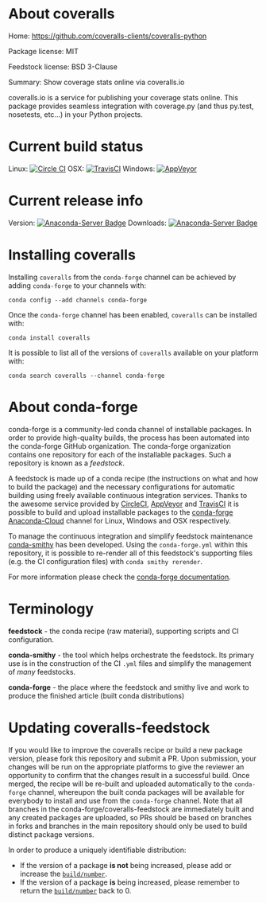 About coveralls
===============

Home: https://github.com/coveralls-clients/coveralls-python

Package license: MIT

Feedstock license: BSD 3-Clause

Summary: Show coverage stats online via coveralls.io

coveralls.io is a service for publishing your coverage stats online. This
package provides seamless integration with coverage.py (and thus py.test,
nosetests, etc...) in your Python projects.


Current build status
====================

Linux: [![Circle CI](https://circleci.com/gh/conda-forge/coveralls-feedstock.svg?style=shield)](https://circleci.com/gh/conda-forge/coveralls-feedstock)
OSX: [![TravisCI](https://travis-ci.org/conda-forge/coveralls-feedstock.svg?branch=master)](https://travis-ci.org/conda-forge/coveralls-feedstock)
Windows: [![AppVeyor](https://ci.appveyor.com/api/projects/status/github/conda-forge/coveralls-feedstock?svg=True)](https://ci.appveyor.com/project/conda-forge/coveralls-feedstock/branch/master)

Current release info
====================
Version: [![Anaconda-Server Badge](https://anaconda.org/conda-forge/coveralls/badges/version.svg)](https://anaconda.org/conda-forge/coveralls)
Downloads: [![Anaconda-Server Badge](https://anaconda.org/conda-forge/coveralls/badges/downloads.svg)](https://anaconda.org/conda-forge/coveralls)

Installing coveralls
====================

Installing `coveralls` from the `conda-forge` channel can be achieved by adding `conda-forge` to your channels with:

```
conda config --add channels conda-forge
```

Once the `conda-forge` channel has been enabled, `coveralls` can be installed with:

```
conda install coveralls
```

It is possible to list all of the versions of `coveralls` available on your platform with:

```
conda search coveralls --channel conda-forge
```


About conda-forge
=================

conda-forge is a community-led conda channel of installable packages.
In order to provide high-quality builds, the process has been automated into the
conda-forge GitHub organization. The conda-forge organization contains one repository
for each of the installable packages. Such a repository is known as a *feedstock*.

A feedstock is made up of a conda recipe (the instructions on what and how to build
the package) and the necessary configurations for automatic building using freely
available continuous integration services. Thanks to the awesome service provided by
[CircleCI](https://circleci.com/), [AppVeyor](http://www.appveyor.com/)
and [TravisCI](https://travis-ci.org/) it is possible to build and upload installable
packages to the [conda-forge](https://anaconda.org/conda-forge)
[Anaconda-Cloud](http://docs.anaconda.org/) channel for Linux, Windows and OSX respectively.

To manage the continuous integration and simplify feedstock maintenance
[conda-smithy](http://github.com/conda-forge/conda-smithy) has been developed.
Using the ``conda-forge.yml`` within this repository, it is possible to re-render all of
this feedstock's supporting files (e.g. the CI configuration files) with ``conda smithy rerender``.

For more information please check the [conda-forge documentation](https://conda-forge.org/docs/).

Terminology
===========

**feedstock** - the conda recipe (raw material), supporting scripts and CI configuration.

**conda-smithy** - the tool which helps orchestrate the feedstock.
                   Its primary use is in the construction of the CI ``.yml`` files
                   and simplify the management of *many* feedstocks.

**conda-forge** - the place where the feedstock and smithy live and work to
                  produce the finished article (built conda distributions)


Updating coveralls-feedstock
============================

If you would like to improve the coveralls recipe or build a new
package version, please fork this repository and submit a PR. Upon submission,
your changes will be run on the appropriate platforms to give the reviewer an
opportunity to confirm that the changes result in a successful build. Once
merged, the recipe will be re-built and uploaded automatically to the
`conda-forge` channel, whereupon the built conda packages will be available for
everybody to install and use from the `conda-forge` channel.
Note that all branches in the conda-forge/coveralls-feedstock are
immediately built and any created packages are uploaded, so PRs should be based
on branches in forks and branches in the main repository should only be used to
build distinct package versions.

In order to produce a uniquely identifiable distribution:
 * If the version of a package **is not** being increased, please add or increase
   the [``build/number``](http://conda.pydata.org/docs/building/meta-yaml.html#build-number-and-string).
 * If the version of a package **is** being increased, please remember to return
   the [``build/number``](http://conda.pydata.org/docs/building/meta-yaml.html#build-number-and-string)
   back to 0.
